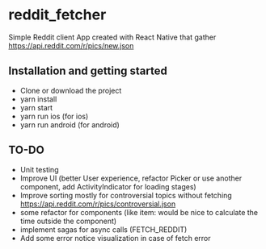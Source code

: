 # reddit_fetcher

Simple Reddit client App created with React Native that gather https://api.reddit.com/r/pics/new.json 

## Installation and getting started
  * Clone or download the project
  * yarn install
  * yarn start
  * yarn run ios  (for ios)
  * yarn run android (for android)

## TO-DO
  * Unit testing
  * Improve UI (better User experience, refactor Picker or use another component, add ActivityIndicator for loading stages)
  * Improve sorting mostly for controversial topics without fetching  https://api.reddit.com/r/pics/controversial.json
  * some refactor for components (like item: would be nice to calculate the time outside the component)
  * implement sagas for async calls (FETCH_REDDIT)
  * Add some  error notice visualization in case of fetch error